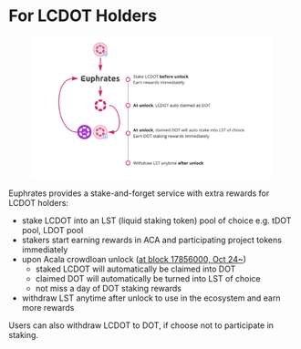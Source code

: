 # For LCDOT Holders

<figure><img src="../.gitbook/assets/Screenshot 2023-09-07 at 11.52.38 AM.png" alt=""><figcaption></figcaption></figure>

Euphrates provides a stake-and-forget service with extra rewards for LCDOT holders:

* stake LCDOT into an LST (liquid staking token) pool of choice e.g. tDOT pool, LDOT pool
* stakers start earning rewards in ACA and participating project tokens immediately
* upon Acala crowdloan unlock ([at block 17856000, Oct 24\~](https://polkadot.subscan.io/block/17856000))
  * staked LCDOT will automatically be claimed into DOT
  * claimed DOT will automatically be turned into LST of choice
  * not miss a day of DOT staking rewards
* withdraw LST anytime after unlock to use in the ecosystem and earn more rewards

Users can also withdraw LCDOT to DOT, if choose not to participate in staking.
